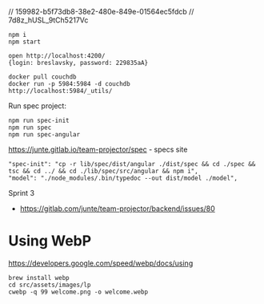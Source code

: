 // 159982-b5f73db8-38e2-480e-849e-01564ec5fdcb
// 7d8z_hUSL_9tCh5217Vc

```
npm i
npm start
```

```
open http://localhost:4200/
{login: breslavsky, password: 229835aA}
```

```
docker pull couchdb  
docker run -p 5984:5984 -d couchdb  
http://localhost:5984/_utils/
```

Run spec project:

```
npm run spec-init
npm run spec
npm run spec-angular
```

https://junte.gitlab.io/team-projector/spec - specs site

    "spec-init": "cp -r lib/spec/dist/angular ./dist/spec && cd ./spec && tsc && cd ../ && cd ./lib/spec/src/angular && npm i",
    "model": "./node_modules/.bin/typedoc --out dist/model ./model",

Sprint 3
*  https://gitlab.com/junte/team-projector/backend/issues/80

# Using WebP
https://developers.google.com/speed/webp/docs/using

```
brew install webp
cd src/assets/images/lp
cwebp -q 99 welcome.png -o welcome.webp
```
